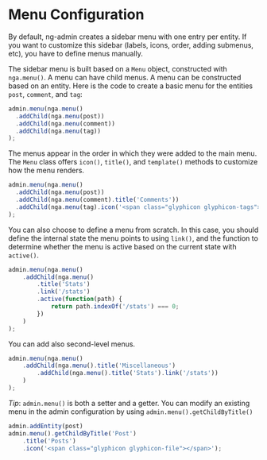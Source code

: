 # Menu Configuration

By default, ng-admin creates a sidebar menu with one entry per entity. If you want to customize this sidebar (labels, icons, order, adding submenus, etc), you have to define menus manually.

The sidebar menu is built based on a `Menu` object, constructed with `nga.menu()`. A menu can have child menus. A menu can be constructed based on an entity. Here is the code to create a basic menu for the entities `post`, `comment`, and `tag`:

```js
admin.menu(nga.menu()
  .addChild(nga.menu(post))
  .addChild(nga.menu(comment))
  .addChild(nga.menu(tag))
);
```

The menus appear in the order in which they were added to the main menu. The `Menu` class offers `icon()`, `title()`, and `template()` methods to customize how the menu renders.

```js
admin.menu(nga.menu()
  .addChild(nga.menu(post))
  .addChild(nga.menu(comment).title('Comments'))
  .addChild(nga.menu(tag).icon('<span class="glyphicon glyphicon-tags"></span>'))
);
```

You can also choose to define a menu from scratch. In this case, you should define the internal state the menu points to using `link()`, and the function to determine whether the menu is active based on the current state with `active()`.

```js
admin.menu(nga.menu()
    .addChild(nga.menu()
        .title('Stats')
        .link('/stats')
        .active(function(path) {
            return path.indexOf('/stats') === 0;
        })
    )
);
```

You can add also second-level menus.

```js
admin.menu(nga.menu()
    .addChild(nga.menu().title('Miscellaneous')
        .addChild(nga.menu().title('Stats').link('/stats'))
    )
);
```

*Tip*: `admin.menu()` is both a setter and a getter. You can modify an existing menu in the admin configuration by using `admin.menu().getChildByTitle()`

```js
admin.addEntity(post)
admin.menu().getChildByTitle('Post')
    .title('Posts')
    .icon('<span class="glyphicon glyphicon-file"></span>');
```

